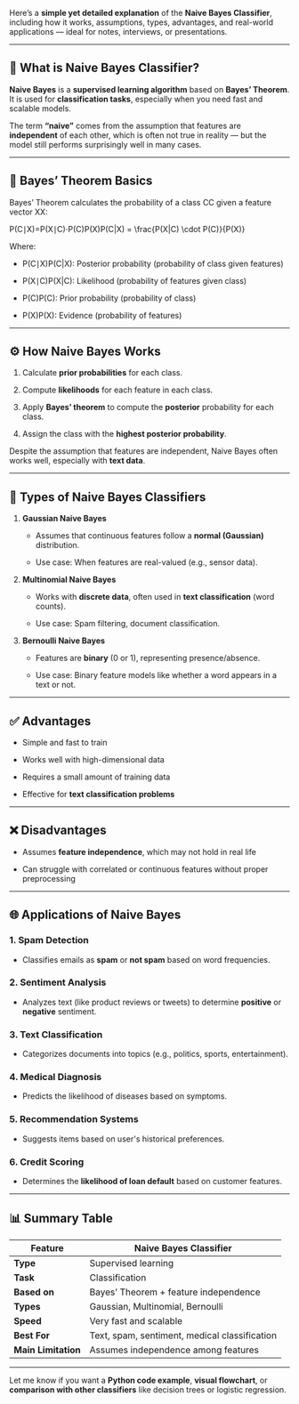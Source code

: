 Here’s a **simple yet detailed explanation** of the **Naive Bayes Classifier**, including how it works, assumptions, types, advantages, and real-world applications — ideal for notes, interviews, or presentations.

---

## 📘 **What is Naive Bayes Classifier?**

**Naive Bayes** is a **supervised learning algorithm** based on **Bayes’ Theorem**. It is used for **classification tasks**, especially when you need fast and scalable models.

The term **“naive”** comes from the assumption that features are **independent** of each other, which is often not true in reality — but the model still performs surprisingly well in many cases.

---

## 🧠 **Bayes’ Theorem Basics**

Bayes’ Theorem calculates the probability of a class CC given a feature vector XX:

P(C∣X)=P(X∣C)⋅P(C)P(X)P(C|X) = \frac{P(X|C) \cdot P(C)}{P(X)}

Where:

- P(C∣X)P(C|X): Posterior probability (probability of class given features)
    
- P(X∣C)P(X|C): Likelihood (probability of features given class)
    
- P(C)P(C): Prior probability (probability of class)
    
- P(X)P(X): Evidence (probability of features)
    

---

## ⚙️ **How Naive Bayes Works**

1. Calculate **prior probabilities** for each class.
    
2. Compute **likelihoods** for each feature in each class.
    
3. Apply **Bayes’ theorem** to compute the **posterior** probability for each class.
    
4. Assign the class with the **highest posterior probability**.
    

Despite the assumption that features are independent, Naive Bayes often works well, especially with **text data**.

---

## 🧪 **Types of Naive Bayes Classifiers**

1. **Gaussian Naive Bayes**
    
    - Assumes that continuous features follow a **normal (Gaussian)** distribution.
        
    - Use case: When features are real-valued (e.g., sensor data).
        
2. **Multinomial Naive Bayes**
    
    - Works with **discrete data**, often used in **text classification** (word counts).
        
    - Use case: Spam filtering, document classification.
        
3. **Bernoulli Naive Bayes**
    
    - Features are **binary** (0 or 1), representing presence/absence.
        
    - Use case: Binary feature models like whether a word appears in a text or not.
        

---

## ✅ **Advantages**

- Simple and fast to train
    
- Works well with high-dimensional data
    
- Requires a small amount of training data
    
- Effective for **text classification problems**
    

---

## ❌ **Disadvantages**

- Assumes **feature independence**, which may not hold in real life
    
- Can struggle with correlated or continuous features without proper preprocessing
    

---

## 🌐 **Applications of Naive Bayes**

### 1. **Spam Detection**

- Classifies emails as **spam** or **not spam** based on word frequencies.
    

### 2. **Sentiment Analysis**

- Analyzes text (like product reviews or tweets) to determine **positive** or **negative** sentiment.
    

### 3. **Text Classification**

- Categorizes documents into topics (e.g., politics, sports, entertainment).
    

### 4. **Medical Diagnosis**

- Predicts the likelihood of diseases based on symptoms.
    

### 5. **Recommendation Systems**

- Suggests items based on user's historical preferences.
    

### 6. **Credit Scoring**

- Determines the **likelihood of loan default** based on customer features.
    

---

## 📊 Summary Table

|Feature|Naive Bayes Classifier|
|---|---|
|**Type**|Supervised learning|
|**Task**|Classification|
|**Based on**|Bayes’ Theorem + feature independence|
|**Types**|Gaussian, Multinomial, Bernoulli|
|**Speed**|Very fast and scalable|
|**Best For**|Text, spam, sentiment, medical classification|
|**Main Limitation**|Assumes independence among features|

---

Let me know if you want a **Python code example**, **visual flowchart**, or **comparison with other classifiers** like decision trees or logistic regression.